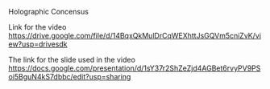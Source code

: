 Holographic Concensus

Link for the video
https://drive.google.com/file/d/14BqxQkMulDrCqWEXhttJsGQVm5cniZvK/view?usp=drivesdk

The link for the slide used in the video 
https://docs.google.com/presentation/d/1sY37r2ShZeZjd4AGBet6rvyPV9PSoi5BguN4kS7dbbc/edit?usp=sharing
